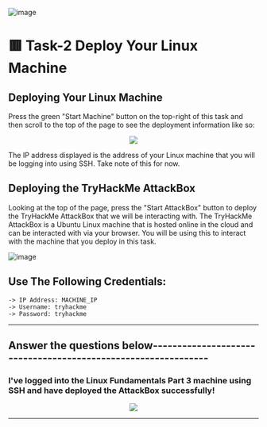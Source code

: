 ![image](https://user-images.githubusercontent.com/94435318/161897073-d4156a5b-bf4b-4240-8265-05fab54f6b6f.png)

# 🟥 Task-2 Deploy Your Linux Machine

## Deploying Your Linux Machine

Press the green "Start Machine" button on the top-right of this task and then scroll to the top of the page to see the deployment information like so:

<p align="center">
  <img src="https://user-images.githubusercontent.com/94435318/161897718-6e242e74-ba7a-457c-bdc5-994f0c53fc76.png">
</p>  

The IP address displayed is the address of your Linux machine that you will be logging into using SSH. Take note of this for now.

## Deploying the TryHackMe AttackBox

Looking at the top of the page, press the "Start AttackBox" button to deploy the TryHackMe AttackBox that we will be interacting with. The TryHackMe AttackBox is a Ubuntu Linux machine that is hosted online in the cloud and can be interacted with via your browser. You will be using this to interact with the machine that you deploy in this task.

![image](https://user-images.githubusercontent.com/94435318/161897073-d4156a5b-bf4b-4240-8265-05fab54f6b6f.png)

## Use The Following Credentials:

    -> IP Address: MACHINE_IP
    -> Username: tryhackme
    -> Password: tryhackme

------------------------------------------------------------------------------------------------

Answer the questions below--------------------------------------------------------------
--

### I've logged into the Linux Fundamentals Part 3 machine using SSH and have deployed the AttackBox successfully!

<p align="center">
  <img src="https://user-images.githubusercontent.com/94435318/161687394-218a79b1-ce0d-49f2-8dfb-53600bdbed33.png">
</p>

---------------------------------------------------------------------------------------
